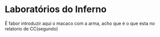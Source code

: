 # Laboratórios do Inferno

É fabor introduzir aqui o macaco com a arma, acho que é o que esta no relatorio de CC(segundo)